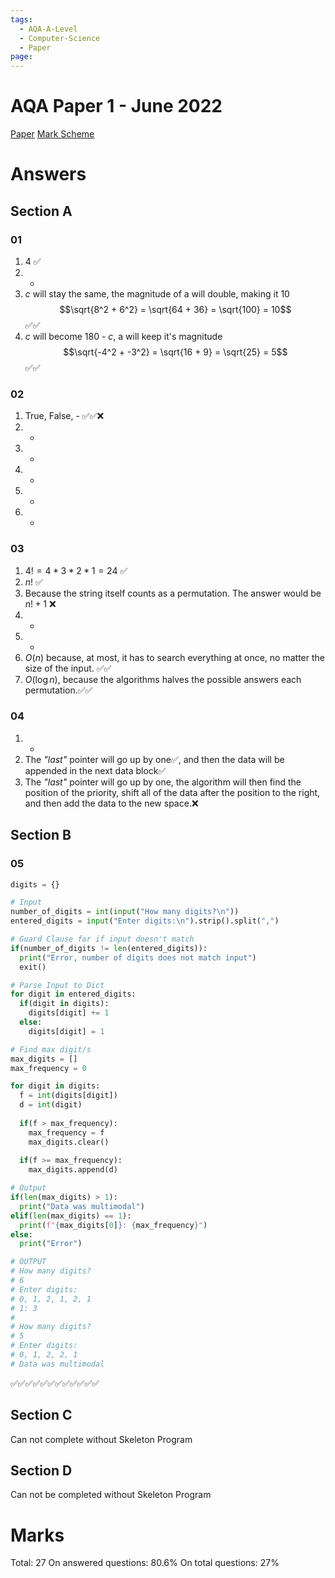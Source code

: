 ```yaml
---
tags:
  - AQA-A-Level
  - Computer-Science
  - Paper
page:
---
```

# AQA Paper 1 - June 2022
[Paper](https://drive.google.com/file/d/1VL_dLodmHM3OSDMp3eDnL2wNZXHBEqbC/view)
[Mark Scheme](https://drive.google.com/file/d/1sYPz9-fa2KdGg_DtA20SRXPk7r-1Phku/view)
# Answers
## Section A
### 01
1. 4 ✅
2. -
3. *c* will stay the same, the magnitude of a will double, making it 10 $$\sqrt{8^2 + 6^2} = \sqrt{64 + 36} = \sqrt{100} = 10$$ ✅✅
4. *c* will become 180 - *c*, a will keep it's magnitude $$\sqrt{-4^2 + -3^2} = \sqrt{16 + 9} = \sqrt{25} = 5$$ ✅✅
### 02
1. True, False, - ✅✅❌
2. -
3. -
4. -
5. -
6. -

### 03
1. $4! = 4 * 3 * 2 * 1 = 24$ ✅
2. $n!$ ✅
3. Because the string itself counts as a permutation. The answer would be $n! + 1$ ❌
4. -
5. -
6. $O(n)$ because, at most, it has to search everything at once, no matter the size of the input. ✅✅
7. $O(\log{n})$, because the algorithms halves the possible answers each permutation.✅✅

### 04
1. -
2. The *"last"* pointer will go up by one✅, and then the data will be appended in the next data block✅
3. The *"last"* pointer will go up by one, the algorithm will then find the position of the priority, shift all of the data after the position to the right, and then add the data to the new space.❌

## Section B
### 05
```python
digits = {}

# Input
number_of_digits = int(input("How many digits?\n"))
entered_digits = input("Enter digits:\n").strip().split(",")

# Guard Clause for if input doesn't match
if(number_of_digits != len(entered_digits)):
  print("Error, number of digits does not match input")
  exit()

# Parse Input to Dict
for digit in entered_digits:
  if(digit in digits):
    digits[digit] += 1
  else:
    digits[digit] = 1

# Find max digit/s
max_digits = []
max_frequency = 0

for digit in digits:
  f = int(digits[digit])
  d = int(digit)
  
  if(f > max_frequency):
    max_frequency = f
    max_digits.clear()
    
  if(f >= max_frequency):
    max_digits.append(d)

# Output
if(len(max_digits) > 1):
  print("Data was multimodal")
elif(len(max_digits) == 1):
  print(f"{max_digits[0]}: {max_frequency}")
else:
  print("Error")

# OUTPUT
# How many digits?
# 6
# Enter digits: 
# 0, 1, 2, 1, 2, 1
# 1: 3
#
# How many digits?
# 5
# Enter digits:
# 0, 1, 2, 2, 1
# Data was multimodal
```
✅✅✅✅✅✅✅✅✅✅✅✅
## Section C
Can not complete without Skeleton Program

## Section D
Can not be completed without Skeleton Program

# Marks
Total: 27
On answered questions: 80.6%
On total questions: 27%
